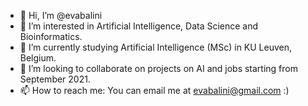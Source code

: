 - 👋 Hi, I’m @evabalini
- 👀 I’m interested in Artificial Intelligence, Data Science and Bioinformatics. 
- 🌱 I’m currently studying Artificial Intelligence (MSc) in KU Leuven, Belgium.
- 💞️ I’m looking to collaborate on projects on AI and jobs starting from September 2021.
- 📫 How to reach me: You can email me at evabalini@gmail.com :) 

<!---
evabalini/evabalini is a ✨ special ✨ repository because its `README.md` (this file) appears on your GitHub profile.
You can click the Preview link to take a look at your changes.
--->
